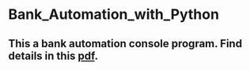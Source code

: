 # Bank_Automation_with_Python

## This a bank automation console program. Find details in this [pdf](Report.pdf).
